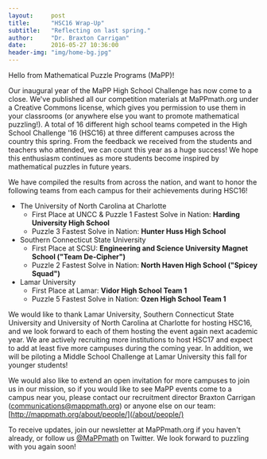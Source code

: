 ```yaml
---
layout:     post
title:      "HSC16 Wrap-Up"
subtitle:   "Reflecting on last spring."
author:     "Dr. Braxton Carrigan"
date:       2016-05-27 10:36:00
header-img: "img/home-bg.jpg"
---
```


Hello from Mathematical Puzzle Programs (MaPP)!

Our inaugural year of the MaPP High School Challenge has now come to a close. We've published all our competition materials at MaPPmath.org under a Creative Commons license, which gives you permission to use them in your classrooms (or anywhere else you want to promote mathematical puzzling!). A total of 16 different high school teams competed in the High School Challenge '16 (HSC16) at three different campuses across the country this spring. From the feedback we received from the students and teachers who attended, we can count this year as a huge success! We hope this enthusiasm continues as more students become inspired by mathematical puzzles in future years.

We have compiled the results from across the nation, and want to honor the following teams from each campus for their achievements during HSC16!

* The University of North Carolina at Charlotte
    * First Place at UNCC & Puzzle 1 Fastest Solve in Nation:
      **Harding University High School**
    * Puzzle 3 Fastest Solve in Nation:
      **Hunter Huss High School**
* Southern Connecticut State University
    * First Place at SCSU:
      **Engineering and Science University Magnet School ("Team De-Cipher")**
    * Puzzle 2 Fastest Solve in Nation:
      **North Haven High School ("Spicey Squad")**
* Lamar University
    * First Place at Lamar:
      **Vidor High School Team 1**
    * Puzzle 5 Fastest Solve in Nation:
      **Ozen High School Team 1**

We would like to thank Lamar University, Southern Connecticut State University and University of North Carolina at Charlotte for hosting HSC16, and we look forward to each of them hosting the event again next academic year. We are actively recruiting more institutions to host HSC17 and expect to add at least five more campuses during the coming year. In addition, we will be piloting a Middle School Challenge at Lamar University this fall for younger students!

We would also like to extend an open invitation for more campuses to join us in our mission, so if you would like to see MaPP events come to a campus near you, please contact our recruitment director Braxton Carrigan (<communications@mappmath.org>) or anyone else on our team: [http://mappmath.org/about/people/](/about/people/)

To receive updates, join our newsletter at MaPPmath.org if you haven't already, or follow us [@MaPPmath](http://twitter.com/MaPPmath) on Twitter. We look forward to puzzling with you again soon!
